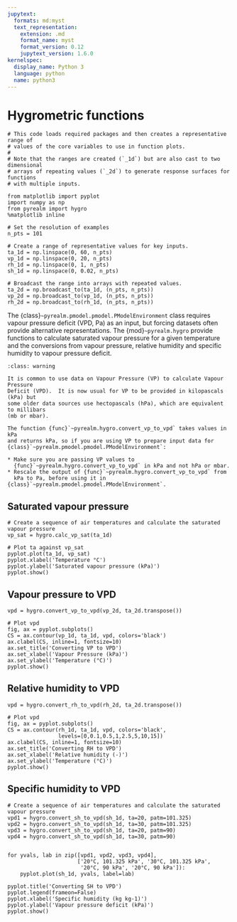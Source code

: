 ```yaml
---
jupytext:
  formats: md:myst
  text_representation:
    extension: .md
    format_name: myst
    format_version: 0.12
    jupytext_version: 1.6.0
kernelspec:
  display_name: Python 3
  language: python
  name: python3
---
```


# Hygrometric functions

```{code-cell} ipython3
# This code loads required packages and then creates a representative range of
# values of the core variables to use in function plots.
#
# Note that the ranges are created (`_1d`) but are also cast to two dimensional
# arrays of repeating values (`_2d`) to generate response surfaces for functions
# with multiple inputs.

from matplotlib import pyplot
import numpy as np
from pyrealm import hygro
%matplotlib inline

# Set the resolution of examples
n_pts = 101

# Create a range of representative values for key inputs.
ta_1d = np.linspace(0, 60, n_pts)
vp_1d = np.linspace(0, 20, n_pts)
rh_1d = np.linspace(0, 1, n_pts)
sh_1d = np.linspace(0, 0.02, n_pts)

# Broadcast the range into arrays with repeated values.
ta_2d = np.broadcast_to(ta_1d, (n_pts, n_pts))
vp_2d = np.broadcast_to(vp_1d, (n_pts, n_pts))
rh_2d = np.broadcast_to(rh_1d, (n_pts, n_pts))
```

The {class}`~pyrealm.pmodel.pmodel.PModelEnvironment` class requires vapour pressure
deficit (VPD, Pa) as an input, but forcing datasets often provide alternative
representations. The {mod}`~pyrealm.hygro`  provide functions to calculate saturated
vapour pressure for a given temperature and the conversions from vapour pressure,
relative humidity and specific humidity to vapour pressure deficit.

```{admonition} Vapour Pressure and units
:class: warning

It is common to use data on Vapour Pressure (VP) to calculate Vapour Pressure
Deficit (VPD).  It is now usual for VP to be provided in kilopascals (kPa) but
some older data sources use hectopascals (hPa), which are equivalent to millibars
(mb or mbar).

The function {func}`~pyrealm.hygro.convert_vp_to_vpd` takes values in kPa
and returns kPa, so if you are using VP to prepare input data for
{class}`~pyrealm.pmodel.pmodel.PModelEnvironment`:

* Make sure you are passing VP values to
  {func}`~pyrealm.hygro.convert_vp_to_vpd` in kPa and not hPa or mbar.
* Rescale the output of {func}`~pyrealm.hygro.convert_vp_to_vpd` from
  kPa to Pa, before using it in {class}`~pyrealm.pmodel.pmodel.PModelEnvironment`.

```

## Saturated vapour pressure

```{code-cell} ipython3
# Create a sequence of air temperatures and calculate the saturated vapour pressure
vp_sat = hygro.calc_vp_sat(ta_1d)

# Plot ta against vp_sat
pyplot.plot(ta_1d, vp_sat)
pyplot.xlabel('Temperature °C')
pyplot.ylabel('Saturated vapour pressure (kPa)')
pyplot.show()
```

## Vapour pressure to VPD

```{code-cell} ipython3
vpd = hygro.convert_vp_to_vpd(vp_2d, ta_2d.transpose())

# Plot vpd
fig, ax = pyplot.subplots()
CS = ax.contour(vp_1d, ta_1d, vpd, colors='black')
ax.clabel(CS, inline=1, fontsize=10)
ax.set_title('Converting VP to VPD')
ax.set_xlabel('Vapour Pressure (kPa)')
ax.set_ylabel('Temperature (°C)')
pyplot.show()
```

## Relative humidity to VPD

```{code-cell} ipython3
vpd = hygro.convert_rh_to_vpd(rh_2d, ta_2d.transpose())

# Plot vpd
fig, ax = pyplot.subplots()
CS = ax.contour(rh_1d, ta_1d, vpd, colors='black',
                levels=[0,0.1,0.5,1,2.5,5,10,15])
ax.clabel(CS, inline=1, fontsize=10)
ax.set_title('Converting RH to VPD')
ax.set_xlabel('Relative humidity (-)')
ax.set_ylabel('Temperature (°C)')
pyplot.show()
```

## Specific humidity to VPD

```{code-cell} ipython3
# Create a sequence of air temperatures and calculate the saturated vapour pressure
vpd1 = hygro.convert_sh_to_vpd(sh_1d, ta=20, patm=101.325)
vpd2 = hygro.convert_sh_to_vpd(sh_1d, ta=30, patm=101.325)
vpd3 = hygro.convert_sh_to_vpd(sh_1d, ta=20, patm=90)
vpd4 = hygro.convert_sh_to_vpd(sh_1d, ta=30, patm=90)


for yvals, lab in zip([vpd1, vpd2, vpd3, vpd4],
                      ['20°C, 101.325 kPa', '30°C, 101.325 kPa',
                       '20°C, 90 kPa', '20°C, 90 kPa']):
    pyplot.plot(sh_1d, yvals, label=lab)

pyplot.title('Converting SH to VPD')
pyplot.legend(frameon=False)
pyplot.xlabel('Specific humidity (kg kg-1)')
pyplot.ylabel('Vapour pressure deficit (kPa)')
pyplot.show()
```

